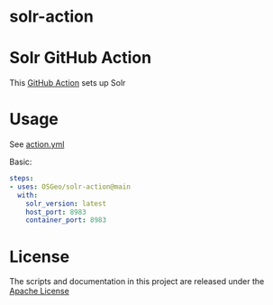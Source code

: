 # solr-action
# Solr GitHub Action

This [GitHub Action](https://github.com/features/actions) sets up Solr

# Usage

See [action.yml](action.yml)

Basic:
```yaml
steps:
- uses: OSGeo/solr-action@main
  with:
    solr_version: latest
    host_port: 8983
    container_port: 8983
```

# License

The scripts and documentation in this project are released under the [Apache License](LICENSE)
